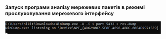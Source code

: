 ### Запуск програми аналізу мережевих пакетів в режимі прослуховування мережевого інтерфейсу

![Запуск програми аналізу мережевих пакетів в режимі прослуховування мережевого інтерфейсу](screenshots/8.png)
